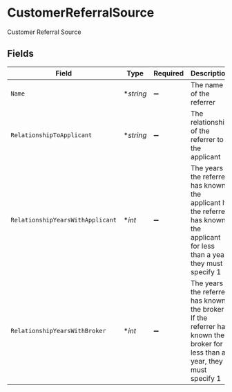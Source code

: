 # CustomerReferralSource

Customer Referral Source


## Fields

| Field                                                                                                                            | Type                                                                                                                             | Required                                                                                                                         | Description                                                                                                                      | Example                                                                                                                          |
| -------------------------------------------------------------------------------------------------------------------------------- | -------------------------------------------------------------------------------------------------------------------------------- | -------------------------------------------------------------------------------------------------------------------------------- | -------------------------------------------------------------------------------------------------------------------------------- | -------------------------------------------------------------------------------------------------------------------------------- |
| `Name`                                                                                                                           | **string*                                                                                                                        | :heavy_minus_sign:                                                                                                               | The name of the referrer                                                                                                         | John Doe                                                                                                                         |
| `RelationshipToApplicant`                                                                                                        | **string*                                                                                                                        | :heavy_minus_sign:                                                                                                               | The relationship of the referrer to the applicant                                                                                | Friend                                                                                                                           |
| `RelationshipYearsWithApplicant`                                                                                                 | **int*                                                                                                                           | :heavy_minus_sign:                                                                                                               | The years the referrer has known the applicant If the referrer has known the applicant for less than a year, they must specify 1 | 5                                                                                                                                |
| `RelationshipYearsWithBroker`                                                                                                    | **int*                                                                                                                           | :heavy_minus_sign:                                                                                                               | The years the referrer has known the broker If the referrer has known the broker for less than a year, they must specify 1       | 2                                                                                                                                |